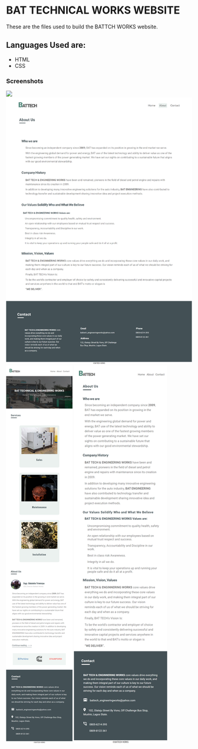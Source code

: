 # BAT TECHNICAL WORKS WEBSITE

These are the files used to build the BATTCH WORKS website.

## Languages Used are:

- HTML
- CSS

### Screenshots

![](design/desktop-index.png)
![](design/desktop-about.png)
![](design/mobile-index.png)
![](design/mobile-about.png)